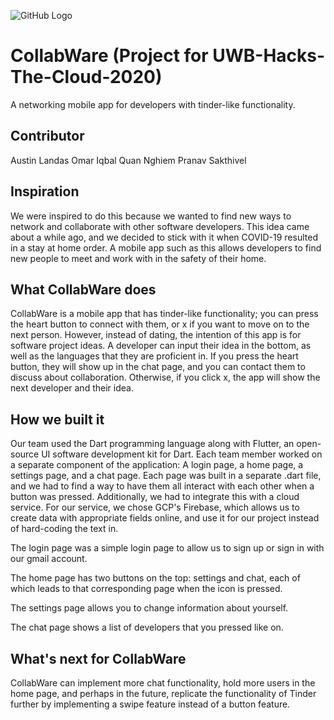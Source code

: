 ![GitHub Logo](https://cdn.discordapp.com/attachments/684175502340390963/701520952349032568/bce59262-db3b-4a2b-bf0b-ade276fbac6d_200x200.png)

# CollabWare (Project for UWB-Hacks-The-Cloud-2020)
A networking mobile app for developers with tinder-like functionality.

## Contributor
Austin Landas
Omar Iqbal
Quan Nghiem
Pranav Sakthivel

## Inspiration
We were inspired to do this because we wanted to find new ways to network and collaborate with other software developers. This idea came about a while ago, and we decided to stick with it when COVID-19 resulted in a stay at home order. A mobile app such as this allows developers to find new people to meet and work with in the safety of their home.

## What CollabWare does
CollabWare is a mobile app that has tinder-like functionality; you can press the heart button to connect with them, or x if you want to move on to the next person. However, instead of dating, the intention of this app is for software project ideas. A developer can input their idea in the bottom, as well as the languages that they are proficient in. If you press the heart button, they will show up in the chat page, and you can contact them to discuss about collaboration. Otherwise, if you click x, the app will show the next developer and their idea.

## How we built it
Our team used the Dart programming language along with Flutter, an open-source UI software development kit for Dart. Each team member worked on a separate component of the application: A login page, a home page, a settings page, and a chat page. Each page was built in a separate .dart file, and we had to find a way to have them all interact with each other when a button was pressed. Additionally, we had to integrate this with a cloud service. For our service, we chose GCP's Firebase, which allows us to create data with appropriate fields online, and use it for our project instead of hard-coding the text in.

The login page was a simple login page to allow us to sign up or sign in with our gmail account.

The home page has two buttons on the top: settings and chat, each of which leads to that corresponding page when the icon is pressed.

The settings page allows you to change information about yourself.

The chat page shows a list of developers that you pressed like on.

## What's next for CollabWare
CollabWare can implement more chat functionality, hold more users in the home page, and perhaps in the future, replicate the functionality of Tinder further by implementing a swipe feature instead of a button feature.
